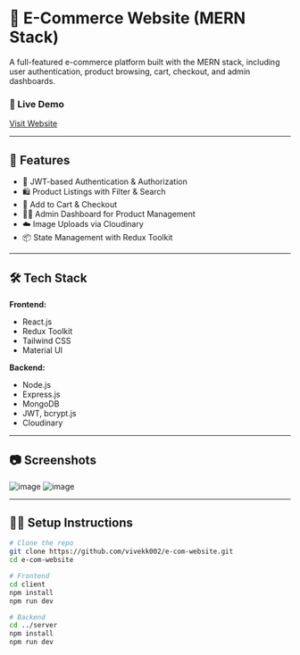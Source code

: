 # 🛒 E-Commerce Website (MERN Stack)

A full-featured e-commerce platform built with the MERN stack, including user authentication, product browsing, cart, checkout, and admin dashboards.

### 🔗 Live Demo
[Visit Website](https://e-com-website-1-zahm.onrender.com)

---

## 🚀 Features

- 🔐 JWT-based Authentication & Authorization
- 🛍 Product Listings with Filter & Search
- 🛒 Add to Cart & Checkout
- 🧑‍💼 Admin Dashboard for Product Management
- ☁️ Image Uploads via Cloudinary
- 📦 State Management with Redux Toolkit

---

## 🛠 Tech Stack

**Frontend:**
- React.js
- Redux Toolkit
- Tailwind CSS
- Material UI

**Backend:**
- Node.js
- Express.js
- MongoDB
- JWT, bcrypt.js
- Cloudinary

---

## 📷 Screenshots
![image](https://e-com-website-1-zahm.onrender.com/auth/login)
![image](https://github.com/user-attachments/assets/9491283f-b9e7-472a-bbac-70daa237199c)


---

## 🧑‍💻 Setup Instructions

```bash
# Clone the repo
git clone https://github.com/vivekk002/e-com-website.git
cd e-com-website

# Frontend
cd client
npm install
npm run dev

# Backend
cd ../server
npm install
npm run dev
